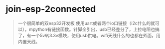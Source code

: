# join-esp-2connected
> 一个很简单的双esp32开发板
使用uart或者两个io口链接（i2c什么的就可以），mpython有链接函数。针脚全引出，usb已经差分了，上拉电阻也搞了，有一个5v转3.3v模块，使用usb供电。wifi天线什么的也都在外面，用内置天线。
